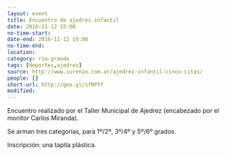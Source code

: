 ```yaml
---
layout: event 
title: Encuentro de ajedrez infantil
date: 2016-11-12 15:00
no-time-start: 
date-end: 2016-11-12 19:00
no-time-end: 
location: 
category: rio-grande
tags: [deportes,ajedrez]
source: http://www.surenio.com.ar/ajedrez-infantil-cinco-citas/
people: []
short-url: http://goo.gl/sfRPYf
modified: 
---
```


Encuentro realizado por el Taller Municipal de Ajedrez (encabezado por el monitor Carlos Miranda).

Se arman tres categorías, para 1º/2º, 3º/4º y 5º/6º grados. 

Inscripción: una tapita plástica.


